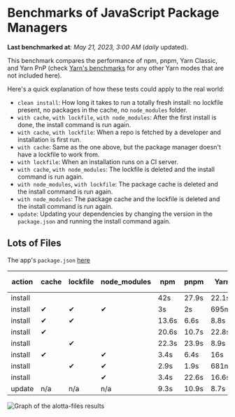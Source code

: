 # Benchmarks of JavaScript Package Managers

**Last benchmarked at**: _May 21, 2023, 3:00 AM_ (_daily_ updated).

This benchmark compares the performance of npm, pnpm, Yarn Classic, and Yarn PnP (check [Yarn's benchmarks](https://yarnpkg.com/benchmarks) for any other Yarn modes that are not included here).

Here's a quick explanation of how these tests could apply to the real world:

- `clean install`: How long it takes to run a totally fresh install: no lockfile present, no packages in the cache, no `node_modules` folder.
- `with cache`, `with lockfile`, `with node_modules`: After the first install is done, the install command is run again.
- `with cache`, `with lockfile`: When a repo is fetched by a developer and installation is first run.
- `with cache`: Same as the one above, but the package manager doesn't have a lockfile to work from.
- `with lockfile`: When an installation runs on a CI server.
- `with cache`, `with node_modules`: The lockfile is deleted and the install command is run again.
- `with node_modules`, `with lockfile`: The package cache is deleted and the install command is run again.
- `with node_modules`: The package cache and the lockfile is deleted and the install command is run again.
- `update`: Updating your dependencies by changing the version in the `package.json` and running the install command again.

## Lots of Files

The app's `package.json` [here](https://github.com/pnpm/pnpm.github.io/blob/main/benchmarks/fixtures/alotta-files/package.json)

| action  | cache | lockfile | node_modules| npm | pnpm | Yarn | Yarn PnP |
| ---     | ---   | ---      | ---         | --- | ---  | ---  | ---      |
| install |       |          |             | 42s | 27.9s | 22.1s | 20.2s |
| install | ✔     | ✔        | ✔           | 3s | 2s | 695ms | n/a |
| install | ✔     | ✔        |             | 13.6s | 6.6s | 8.8s | 668ms |
| install | ✔     |          |             | 20.6s | 10.7s | 22.8s | 15.2s |
| install |       | ✔        |             | 22.3s | 23.9s | 8.9s | 670ms |
| install | ✔     |          | ✔           | 3.4s | 6.4s | 16s | n/a |
| install |       | ✔        | ✔           | 2.9s | 1.9s | 681ms | n/a |
| install |       |          | ✔           | 3.4s | 22.6s | 16.6s | n/a |
| update  | n/a | n/a | n/a | 9.3s | 10.9s | 8.7s | 16.9s |

<img alt="Graph of the alotta-files results" src="/img/benchmarks/alotta-files.svg" />